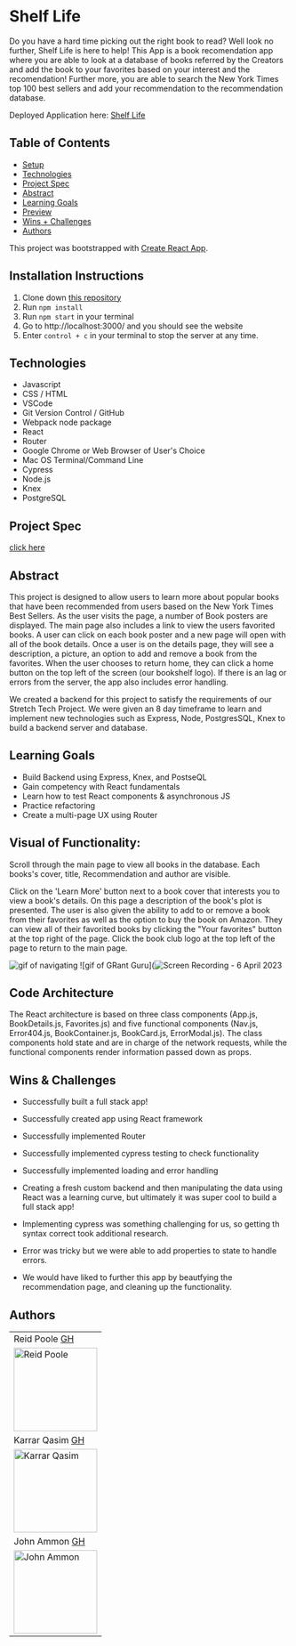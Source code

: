 # Shelf Life

Do you have a hard time picking out the right book to read?  Well look no further, Shelf Life is here to help! This App is a book recomendation app where you are able to look at a database of books referred by the Creators and add the book to your favorites based on your interest and the recomendation!  Further more, you are able to search the New York Times top 100 best sellers and add your recommendation to the recommendation database.

Deployed Application here: [Shelf Life](https://shelf-life-fe.vercel.app/)

## Table of Contents
  - [Setup](#setup)
  - [Technologies](#technologies)
  - [Project Spec](#project-spec)
  - [Abstract](#abstract)
  - [Learning Goals](#learning-goals)
  - [Preview](#preview)
  - [Wins + Challenges](#wins-and-challenges)
  - [Authors](#Authors)

This project was bootstrapped with [Create React App](https://github.com/facebook/create-react-app).

## Installation Instructions <a name="installationInstructions"></a>

1. Clone down [this repository](https://github.com/rpoole444/shelf-life-FE)
2. Run `npm install`
3. Run `npm start` in your terminal
4. Go to http://localhost:3000/ and you should see the website
5. Enter `control + c` in your terminal to stop the server at any time.

## Technologies
  - Javascript
  - CSS / HTML
  - VSCode
  - Git Version Control / GitHub
  - Webpack node package
  - React 
  - Router
  - Google Chrome or Web Browser of User's Choice
  - Mac OS Terminal/Command Line
  - Cypress
  - Node.js 
  - Knex
  - PostgreSQL
  
## Project Spec
[click here](https://frontend.turing.edu/projects/module-3/stretch.html)

## Abstract 

This project is designed to allow users to learn more about popular books that have been recommended from users based on the New York Times Best Sellers. As the user visits the page, a number of Book posters are displayed. The main page also includes a link to view the users favorited books. A user can click on each book poster and a new page will open with all of the book details. Once a user is on the details page, they will see a description, a picture, an option to add and remove a book from the favorites.  When the user chooses to return home, they can click a home button on the top left of the screen (our bookshelf logo). If there is an lag or errors from the server, the app also includes error handling.

We created a backend for this project to satisfy the requirements of our Stretch Tech Project. We were given an 8 day timeframe to learn and implement new technologies such as Express, Node, PostgresSQL, Knex to build a backend server and database.

## Learning Goals

- Build Backend using Express, Knex, and PostseQL
- Gain competency with React fundamentals
- Learn how to test React components & asynchronous JS
- Practice refactoring
- Create a multi-page UX using Router

## Visual of Functionality:

Scroll through the main page to view all books in the database. Each books's cover, title, Recommendation and author are visible.

Click on the 'Learn More' button next to a book cover that interests you to view a book's details. On this page a description of the book's plot is presented. The user is also given the ability to add to or remove a book from their favorites as well as the option to buy the book on Amazon. They can view all of their favorited books by clicking the "Your favorites" button at the top right of the page. Click the book club logo at the top left of the page to return to the main page.

![gif of navigating](https://media.giphy.com/media/v1.Y2lkPTc5MGI3NjExNTRkZjg1ZTNiMTFjN2NmYWFmM2UxYTI1MTM5MjNmMzdiOWVlODA3ZCZjdD1n/yKym67WoKt3AIQ38UH/giphy.gif)
![gif of GRant Guru](![Screen Recording - 6 April 2023](https://user-images.githubusercontent.com/111818942/230463892-75b499d4-e3a6-475a-b9df-89940440fc3e.gif)

## Code Architecture <a name="codeArchitecture"></a>

The React architecture is based on three class components (App.js, BookDetails.js, Favorites.js) and five functional components (Nav.js, Error404.js, BookContainer.js, BookCard.js, ErrorModal.js). The class components hold state and are in charge of the network requests, while the functional components render information passed down as props.

## Wins & Challenges

- Successfully built a full stack app!
- Successfully created app using React framework
- Successfully implemented Router
- Successfully implemented cypress testing to check functionality
- Successfully implemented loading and error handling 

- Creating a fresh custom backend and then manipulating the data using React was a learning curve, but ultimately it was super cool to build a full stack app!
- Implementing cypress was something challenging for us, so getting th syntax correct took additional research. 
- Error was tricky but we were able to add properties to state to handle errors. 
- We would have liked to further this app by beautfying the recommendation page, and cleaning up the functionality. 

## Authors

<table>
    <tr>
      <td> Reid Poole <a href="https://github.com/rpoole444">GH</td>
    </tr>
<td><img src="https://avatars.githubusercontent.com/u/111818942?v=4" alt="Reid Poole"
 width="150" height="auto" /></td>

   <tr>
      <td> Karrar Qasim <a href="https://github.com/KarrarQ">GH</td>
    </tr>
 <td><img src="https://avatars.githubusercontent.com/u/108508596?v=4" alt="Karrar Qasim"
 width="150" height="auto" /></td>
 
   <tr>
      <td> John Ammon <a href="https://github.com/Mortis78">GH</td>
    </tr>
 <td><img src="https://avatars.githubusercontent.com/u/113194002?v=4" alt="John Ammon"
 width="150" height="auto" /></td>
</table>
  









